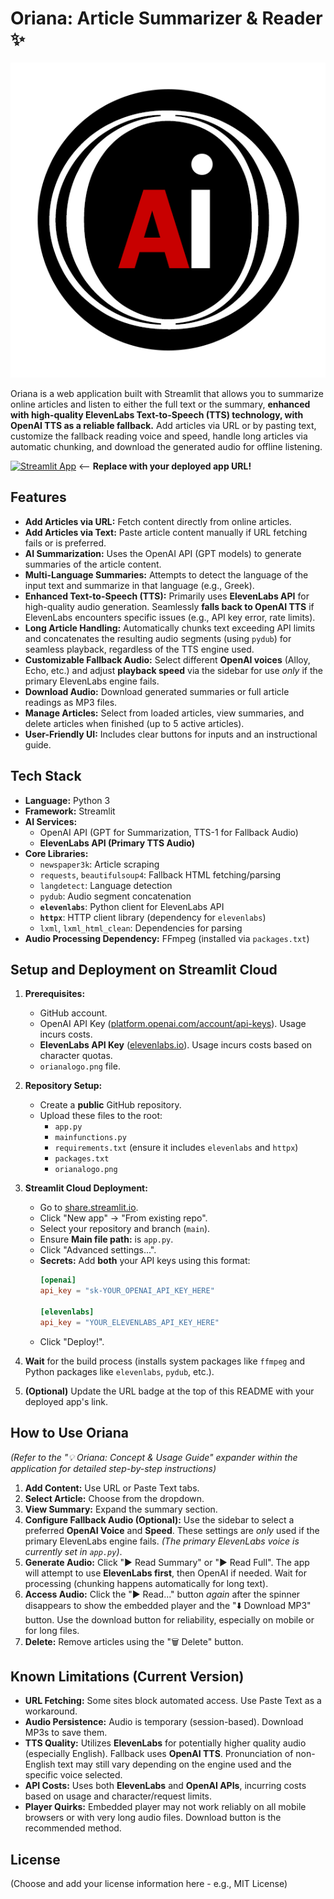 # Oriana: Article Summarizer & Reader ✨

![Oriana Logo](orianalogo.png)

Oriana is a web application built with Streamlit that allows you to summarize online articles and listen to either the full text or the summary, **enhanced with high-quality ElevenLabs Text-to-Speech (TTS) technology, with OpenAI TTS as a reliable fallback.** Add articles via URL or by pasting text, customize the fallback reading voice and speed, handle long articles via automatic chunking, and download the generated audio for offline listening.

[![Streamlit App](https://static.streamlit.io/badges/streamlit_badge_black_white.svg)](https://YOUR_STREAMLIT_APP_URL_HERE) <-- **Replace with your deployed app URL!**

## Features

*   **Add Articles via URL:** Fetch content directly from online articles.
*   **Add Articles via Text:** Paste article content manually if URL fetching fails or is preferred.
*   **AI Summarization:** Uses the OpenAI API (GPT models) to generate summaries of the article content.
*   **Multi-Language Summaries:** Attempts to detect the language of the input text and summarize in that language (e.g., Greek).
*   **Enhanced Text-to-Speech (TTS):** Primarily uses **ElevenLabs API** for high-quality audio generation. Seamlessly **falls back to OpenAI TTS** if ElevenLabs encounters specific issues (e.g., API key error, rate limits).
*   **Long Article Handling:** Automatically chunks text exceeding API limits and concatenates the resulting audio segments (using `pydub`) for seamless playback, regardless of the TTS engine used.
*   **Customizable Fallback Audio:** Select different **OpenAI voices** (Alloy, Echo, etc.) and adjust **playback speed** via the sidebar for use *only* if the primary ElevenLabs engine fails.
*   **Download Audio:** Download generated summaries or full article readings as MP3 files.
*   **Manage Articles:** Select from loaded articles, view summaries, and delete articles when finished (up to 5 active articles).
*   **User-Friendly UI:** Includes clear buttons for inputs and an instructional guide.

## Tech Stack

*   **Language:** Python 3
*   **Framework:** Streamlit
*   **AI Services:**
    *   OpenAI API (GPT for Summarization, TTS-1 for Fallback Audio)
    *   **ElevenLabs API (Primary TTS Audio)**
*   **Core Libraries:**
    *   `newspaper3k`: Article scraping
    *   `requests`, `beautifulsoup4`: Fallback HTML fetching/parsing
    *   `langdetect`: Language detection
    *   `pydub`: Audio segment concatenation
    *   **`elevenlabs`**: Python client for ElevenLabs API
    *   **`httpx`**: HTTP client library (dependency for `elevenlabs`)
    *   `lxml`, `lxml_html_clean`: Dependencies for parsing
*   **Audio Processing Dependency:** FFmpeg (installed via `packages.txt`)

## Setup and Deployment on Streamlit Cloud

1.  **Prerequisites:**
    *   GitHub account.
    *   OpenAI API Key ([platform.openai.com/account/api-keys](https://platform.openai.com/account/api-keys)). Usage incurs costs.
    *   **ElevenLabs API Key** ([elevenlabs.io](https://elevenlabs.io/)). Usage incurs costs based on character quotas.
    *   `orianalogo.png` file.

2.  **Repository Setup:**
    *   Create a **public** GitHub repository.
    *   Upload these files to the root:
        *   `app.py`
        *   `mainfunctions.py`
        *   `requirements.txt` (ensure it includes `elevenlabs` and `httpx`)
        *   `packages.txt`
        *   `orianalogo.png`

3.  **Streamlit Cloud Deployment:**
    *   Go to [share.streamlit.io](https://share.streamlit.io/).
    *   Click "New app" -> "From existing repo".
    *   Select your repository and branch (`main`).
    *   Ensure **Main file path:** is `app.py`.
    *   Click "Advanced settings...".
    *   **Secrets:** Add **both** your API keys using this format:
        ```toml
        [openai]
        api_key = "sk-YOUR_OPENAI_API_KEY_HERE"

        [elevenlabs]
        api_key = "YOUR_ELEVENLABS_API_KEY_HERE"
        ```
    *   Click "Deploy!".

4.  **Wait** for the build process (installs system packages like `ffmpeg` and Python packages like `elevenlabs`, `pydub`, etc.).

5.  **(Optional)** Update the URL badge at the top of this README with your deployed app's link.

## How to Use Oriana

*(Refer to the "💡 Oriana: Concept & Usage Guide" expander within the application for detailed step-by-step instructions)*

1.  **Add Content:** Use URL or Paste Text tabs.
2.  **Select Article:** Choose from the dropdown.
3.  **View Summary:** Expand the summary section.
4.  **Configure Fallback Audio (Optional):** Use the sidebar to select a preferred **OpenAI Voice** and **Speed**. These settings are *only* used if the primary ElevenLabs engine fails. *(The primary ElevenLabs voice is currently set in `app.py`)*.
5.  **Generate Audio:** Click "▶️ Read Summary" or "▶️ Read Full". The app will attempt to use **ElevenLabs first**, then OpenAI if needed. Wait for processing (chunking happens automatically for long text).
6.  **Access Audio:** Click the "▶️ Read..." button *again* after the spinner disappears to show the embedded player and the "⬇️ Download MP3" button. Use the download button for reliability, especially on mobile or for long files.
7.  **Delete:** Remove articles using the "🗑️ Delete" button.

## Known Limitations (Current Version)

*   **URL Fetching:** Some sites block automated access. Use Paste Text as a workaround.
*   **Audio Persistence:** Audio is temporary (session-based). Download MP3s to save them.
*   **TTS Quality:** Utilizes **ElevenLabs** for potentially higher quality audio (especially English). Fallback uses **OpenAI TTS**. Pronunciation of non-English text may still vary depending on the engine used and the specific voice selected.
*   **API Costs:** Uses both **ElevenLabs** and **OpenAI APIs**, incurring costs based on usage and character/request limits.
*   **Player Quirks:** Embedded player may not work reliably on all mobile browsers or with very long audio files. Download button is the recommended method.

## License

(Choose and add your license information here - e.g., MIT License)
